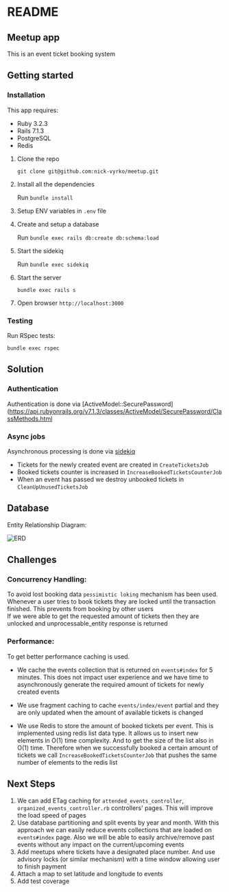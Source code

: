 # README

## Meetup app
This is an event ticket booking system


## Getting started

### Installation

This app requires:
- Ruby 3.2.3
- Rails 7.1.3
- PostgreSQL
- Redis

1. Clone the repo

   `git clone git@github.com:nick-vyrko/meetup.git`
2. Install all the dependencies

   Run `bundle install`
2. Setup ENV variables in `.env` file
3. Create and setup a database

   Run `bundle exec rails db:create db:schema:load`
3. Start the sidekiq

   Run `bundle exec sidekiq`
3. Start the server

   `bundle exec rails s`
4. Open browser `http://localhost:3000`

### Testing

Run RSpec tests:

`bundle exec rspec`

## Solution

### Authentication
Authentication is done via [ActiveModel::SecurePassword](https://api.rubyonrails.org/v7.1.3/classes/ActiveModel/SecurePassword/ClassMethods.html

### Async jobs
Asynchronous processing is done via [sidekiq](https://github.com/sidekiq/sidekiq) 

- Tickets for the newly created event are created in `CreateTicketsJob`
- Booked tickets counter is increased in `IncreaseBookedTicketsCounterJob`
- When an event has passed we destroy unbooked tickets in `CleanUpUnusedTicketsJob`

## Database

Entity Relationship Diagram:

![ERD](https://github.com/nick-vyrko/meetup/assets/1536587/96e78d00-3b85-4ab3-a372-10ee896accd9)

## Challenges

### Concurrency Handling:
To avoid lost booking data `pessimistic loking` mechanism has been used.
Whenever a user tries to book tickets they are locked until the transaction finished. This prevents from booking by other users  
If we were able to get the requested amount of tickets then they are unlocked and unprocessable_entity response is returned

### Performance: 

To get better performance caching is used. 
- We cache the events collection that is returned on `events#index` for 5 minutes. 
This does not impact user experience and we have time to asynchronously generate the required amount of tickets for newly created events

- We use fragment caching to cache `events/index/event` partial and they are only updated when the amount of available tickets is changed

- We use Redis to store the amount of booked tickets per event. This is implemented using redis list data type. 
It allows us to insert new elements in O(1) time complexity. And to get the size of the list also in O(1) time.
Therefore when we successfully booked a certain amount of tickets we call `IncreaseBookedTicketsCounterJob` 
that pushes the same number of elements to the redis list

## Next Steps

1. We can add ETag caching for `attended_events_controller`, `organized_events_controller.rb` controllers' pages. 
This will improve the load speed of pages
2. Use database partitioning and split events by year and month. With this approach we can easily reduce events collections that are loaded on `events#index` page.
Also we will be able to easily archive/remove past events without any impact on the current/upcoming events 
3. Add meetups where tickets have a designated place number. And use advisory locks (or similar mechanism) with a time window allowing user to finish payment
4. Attach a map to set latitude and longitude to events
5. Add test coverage
